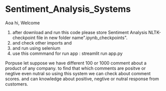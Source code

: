 # Sentiment_Analysis_Systems





Aoa hi, Welcome
1. after download and run this code please store Sentiment Analysis NLTK-checkpoint file in new folder name".ipynb_checkpoints".
2. and check other imports and 
3. and run using selenium
4. use this commmand for run app : streamlit run app.py

Porpuse
let suppose we have different 100 or 1000 comment about a product of any company.
to find that which comments are positve or negtive even nutral
so using this system we can check about comment scores.
and can knowledge about positive, negtive or nutral response from customers.
